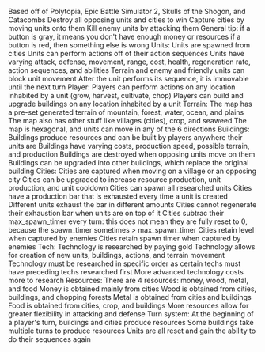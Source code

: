 Based off of Polytopia, Epic Battle Simulator 2, Skulls of the Shogon, and Catacombs
Destroy all opposing units and cities to win
Capture cities by moving units onto them
Kill enemy units by attacking them
General tip: if a button is gray, it means you don't have enough money or resources
if a button is red, then something else is wrong
Units:
  Units are spawned from cities
  Units can perform actions off of their action sequences
  Units have varying attack, defense, movement, range, cost, health, regeneration rate, action sequences, and abilities
  Terrain and enemy and friendly units can block unit movement
  After the unit performs its sequence, it is immovable until the next turn
Player:
  Players can perform actions on any location inhabited by a unit (grow, harvest, cultivate, chop)
  Players can build and upgrade buildings on any location inhabited by a unit
Terrain:
  The map has a pre-set generated terrain of mountain, forest, water, ocean, and plains
  The map also has other stuff like villages (cities), crop, and seaweed
  The map is hexagonal, and units can move in any of the 6 directions
Buildings:
  Buildings produce resources and can be built by players anywhere their units are
  Buildings have varying costs, production speed, possible terrain, and production
  Buildings are destroyed when opposing units move on them
  Buildings can be upgraded into other buildings, which replace the original building
Cities:
  Cities are captured when moving on a village or an opposing city
  Cities can be upgraded to increase resource production, unit production, and unit cooldown
  Cities can spawn all researched units
  Cities have a production bar that is exhausted every time a unit is created
  Different units exhaust the bar in different amounts
  Cities cannot regenerate their exhaustion bar when units are on top of it
  Cities subtrac their max_spawn_timer every turn: this does not mean they are fully reset to 0, because the spawn_timer sometimes > max_spawn_timer
  Cities retain level when captured by enemies
  Cities retain spawn timer when captured by enemies
Tech:
  Technology is researched by paying gold
  Technology allows for creation of new units, buildings, actions, and terrain movement
  Technology must be researched in specific order as certain techs must have preceding techs researched first
  More advanced technology costs more to research
Resources:
  There are 4 resources: money, wood, metal, and food
  Money is obtained mainly from cities
  Wood is obtained from cities, buildings, and chopping forests
  Metal is obtained from cities and buildings
  Food is obtained from cities, crop, and buildings
  More resources allow for greater flexibility in attacking and defense
Turn system:
  At the beginning of a player's turn, buildings and cities produce resources
  Some buildings take multiple turns to produce resources
  Units are all reset and gain the ability to do their sequences again
